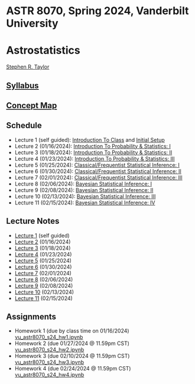 # ASTR 8070, Spring 2024, Vanderbilt University
# Astrostatistics

[Stephen R. Taylor](https://my.vanderbilt.edu/stephentaylor/) 

## [Syllabus](ASTR8070_Syllabus_Spring2024.pdf)
## [Concept Map](ASTR8070__ConceptMap.pdf)

## Schedule

* Lecture 1 (self guided): [Introduction To Class](lectures/Lecture_1a.ipynb) and [Initial Setup](lectures/Lecture_1b.ipynb)
* Lecture 2 (01/16/2024): [Introduction To Probability & Statistics: I](lectures/Lecture_2.ipynb)
* Lecture 3 (01/18/2024): [Introduction To Probability & Statistics: II](lectures/Lecture_3.ipynb)
* Lecture 4 (01/23/2024): [Introduction To Probability & Statistics: III](lectures/Lecture_4.ipynb)
* Lecture 5 (01/25/2024): [Classical/Frequentist Statistical Inference: I](lectures/Lecture_5.ipynb)
* Lecture 6 (01/30/2024): [Classical/Frequentist Statistical Inference: II](lectures/Lecture_6.ipynb)
* Lecture 7 (02/01/2024): [Classical/Frequentist Statistical Inference: III](lectures/Lecture_7.ipynb)
* Lecture 8 (02/06/2024): [Bayesian Statistical Inference: I](lectures/Lecture_8.ipynb)
* Lecture 9 (02/08/2024): [Bayesian Statistical Inference: II](lectures/Lecture_9.ipynb)
* Lecture 10 (02/13/2024): [Bayesian Statistical Inference: III](lectures/Lecture_10.ipynb)
* Lecture 11 (02/15/2024): [Bayesian Statistical Inference: IV](lectures/Lecture_11.ipynb)
<!--
* Lecture 12 (02/24/2022): [Bayesian Statistical Inference: V](lectures/Lecture_12.ipynb)
* Lecture 13 (03/01/2022): [Data Mining & Machine Learning: Intro to Scikit-Learn](lectures/Lecture_13.ipynb)
* Lecture 14 (03/03/2022): [Density Estimation & Clustering](lectures/Lecture_14.ipynb)
* Lecture 15 (03/15/2022): [Dimensional Reduction: I](lectures/Lecture_15.ipynb)
* Lecture 16 (03/17/2022): [Dimensional Reduction: II](lectures/Lecture_16.ipynb)
* Lecture 17 (03/22/2022): [Regression: I](lectures/Lecture_17.ipynb)
* Lecture 18 (03/24/2022): [Regression: II](lectures/Lecture_18.ipynb)
* Lecture 19 (03/29/2022): [Classification: I](lectures/Lecture_19.ipynb)
* Lecture 20 (03/31/2022): [Classification: II](lectures/Lecture_20.ipynb)
* Lecture 21 (04/05/2022): [Deep Learning: I](lectures/Lecture_21.ipynb)
* Lecture 22 (04/07/2022): [Deep Learning: II](lectures/Lecture_22.ipynb)
* Lecture 23 (04/14/2022): [Time Series Analysis: I](lectures/Lecture_23.ipynb)
* Lecture 24 (04/19/2022): [Time Series Analysis: II](lectures/Lecture_24.ipynb)
-->

## Lecture Notes

* [Lecture 1](lectures/notes/Lecture%201.pdf) (self guided)
* [Lecture 2](lectures/notes/Lecture%202.pdf) (01/16/2024)
* [Lecture 3](lectures/notes/Lecture%203.pdf) (01/18/2024)
* [Lecture 4](lectures/notes/Lecture%204.pdf) (01/23/2024)
* [Lecture 5](lectures/notes/Lecture%205.pdf) (01/25/2024)
* [Lecture 6](lectures/notes/Lecture%206.pdf) (01/30/2024)
* [Lecture 7](lectures/notes/Lecture%207.pdf) (02/01/2024)
* [Lecture 8](lectures/notes/Lecture%208.pdf) (02/06/2024)
* [Lecture 9](lectures/notes/Lecture%209.pdf) (02/08/2024)
* [Lecture 10](lectures/notes/Lecture%2010.pdf) (02/13/2024)
* [Lecture 11](lectures/notes/Lecture%2011.pdf) (02/15/2024)
<!--
* [Lecture 12](lectures/notes/Lecture%2012.pdf) (02/24/2022)
* [Lecture 13](lectures/notes/Lecture%2013.pdf) (03/01/2022)
* [Lecture 14](lectures/notes/Lecture%2014.pdf) (03/03/2022)
* [Lecture 15](lectures/notes/Lecture%2015.pdf) (03/15/2022)
* [Lecture 16](lectures/notes/Lecture%2016.pdf) (03/17/2022)
* [Lecture 17](lectures/notes/Lecture%2017.pdf) (03/22/2022)
* [Lecture 18](lectures/notes/Lecture%2018.pdf) (03/24/2022)
* [Lecture 19](lectures/notes/Lecture%2019.pdf) (03/29/2022)
* [Lecture 20](lectures/notes/Lecture%2020.pdf) (03/31/2022)
* [Lecture 21](lectures/notes/Lecture%2021.pdf) (04/05/2022)
* [Lecture 22](lectures/notes/Lecture%2022.pdf) (04/07/2022)
* [Lecture 23](lectures/notes/Lecture%2023.pdf) (04/14/2022)
* [Lecture 24](lectures/notes/Lecture%2024.pdf) (04/19/2022)
-->

## Assignments

* Homework 1 (due by class time on 01/16/2024) [vu_astr8070_s24_hw1.ipynb](coursework/homeworks/vu_astr8070_s24_hw1.ipynb)
* Homework 2 (due 01/27/2024 @ 11.59pm CST) [vu_astr8070_s24_hw2.ipynb](coursework/homeworks/vu_astr8070_s24_hw2.ipynb)
* Homework 3 (due 02/10/2024 @ 11.59pm CST) [vu_astr8070_s24_hw3.ipynb](coursework/homeworks/vu_astr8070_s24_hw3.ipynb)
* Homework 4 (due 02/24/2024 @ 11.59pm CST) [vu_astr8070_s24_hw4.ipynb](coursework/homeworks/vu_astr8070_s24_hw4.ipynb)
<!--
* Homework 5 (due 03/05/2022 @ 11.59pm CST) [vu_astr8070_s22_hw5.ipynb](coursework/homeworks/vu_astr8070_s22_hw5.ipynb)
* Homework 6 (due 03/26/2022 @ 11.59pm CDT) [vu_astr8070_s22_hw6.ipynb](coursework/homeworks/vu_astr8070_s22_hw6.ipynb)
* Homework 7 (due 04/02/2022 @ 11.59pm CDT) [vu_astr8070_s22_hw7.ipynb](coursework/homeworks/vu_astr8070_s22_hw7.ipynb)
* Homework 8 (due 04/09/2022 @ 11.59pm CDT) [vu_astr8070_s22_hw8.ipynb](coursework/homeworks/vu_astr8070_s22_hw8.ipynb)
* Homework 9 (due 04/16/2022 @ 11.59pm CDT) [vu_astr8070_s22_hw9.ipynb](coursework/homeworks/vu_astr8070_s22_hw9.ipynb)
-->
